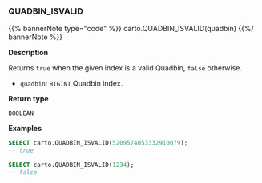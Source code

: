 ### QUADBIN_ISVALID

{{% bannerNote type="code" %}}
carto.QUADBIN_ISVALID(quadbin)
{{%/ bannerNote %}}

**Description**

Returns `true` when the given index is a valid Quadbin, `false` otherwise.

* `quadbin`: `BIGINT` Quadbin index.

**Return type**

`BOOLEAN`

**Examples**

```sql
SELECT carto.QUADBIN_ISVALID(5209574053332910079);
-- true
```

```sql
SELECT carto.QUADBIN_ISVALID(1234);
-- false
```
